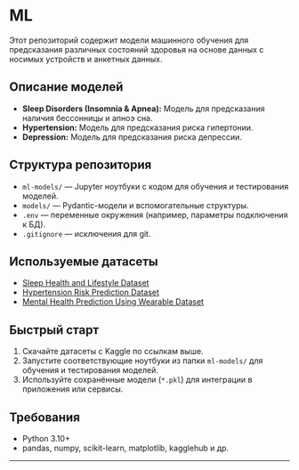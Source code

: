 # ML

Этот репозиторий содержит модели машинного обучения для предсказания различных состояний здоровья на основе данных с носимых устройств и анкетных данных.

## Описание моделей

- **Sleep Disorders (Insomnia & Apnea):** Модель для предсказания наличия бессонницы и апноэ сна.
- **Hypertension:** Модель для предсказания риска гипертонии.
- **Depression:** Модель для предсказания риска депрессии.

## Структура репозитория

- `ml-models/` — Jupyter ноутбуки с кодом для обучения и тестирования моделей.
- `models/` — Pydantic-модели и вспомогательные структуры.
- `.env` — переменные окружения (например, параметры подключения к БД).
- `.gitignore` — исключения для git.

## Используемые датасеты

- [Sleep Health and Lifestyle Dataset](https://www.kaggle.com/datasets/uom190346a/sleep-health-and-lifestyle-dataset)
- [Hypertension Risk Prediction Dataset](https://www.kaggle.com/datasets/ankushpanday1/hypertension-risk-prediction-dataset)
- [Mental Health Prediction Using Wearable Dataset](https://www.kaggle.com/datasets/soumitradas1/mental-health-prediction-using-wearable-dataset)

## Быстрый старт

1. Скачайте датасеты с Kaggle по ссылкам выше.
2. Запустите соответствующие ноутбуки из папки `ml-models/` для обучения и тестирования моделей.
3. Используйте сохранённые модели (`*.pkl`) для интеграции в приложения или сервисы.

## Требования

- Python 3.10+
- pandas, numpy, scikit-learn, matplotlib, kagglehub и др.

---
